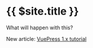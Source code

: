# {{ $site.title }}

What will happen with this?

New article: [VuePress 1.x tutorial](/articles/vuepress/) 

